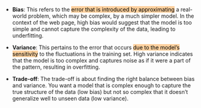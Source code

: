 - **Bias**: This refers to the <mark style="background: #FFB86CA6;">error that is introduced by approximating</mark> a real-world problem, which may be complex, by a much simpler model. In the context of the web page, high bias would suggest that the model is too simple and cannot capture the complexity of the data, leading to underfitting.
- **Variance**: This pertains to the error that occurs <mark style="background: #FFB86CA6;">due to the model’s sensitivity</mark> to the fluctuations in the training set. High variance indicates that the model is too complex and captures noise as if it were a part of the pattern, resulting in overfitting.
    
- **Trade-off**: The trade-off is about finding the right balance between bias and variance. You want a model that is complex enough to capture the true structure of the data (low bias) but not so complex that it doesn’t generalize well to unseen data (low variance).